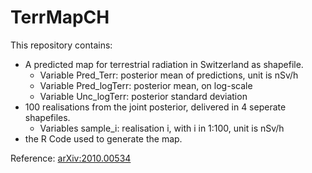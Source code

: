 # TerrMapCH

This repository contains:
 - A predicted map for terrestrial radiation in Switzerland as shapefile. 
    - Variable Pred_Terr: posterior mean of predictions, unit is nSv/h
    - Variable Pred_logTerr: posterior mean, on log-scale
    - Variable Unc_logTerr: posterior standard deviation
 - 100 realisations from the joint posterior, delivered in 4 seperate shapefiles.
    - Variables sample_i: realisation i, with i in 1:100, unit is nSv/h
 - the R Code used to generate the map.
 
Reference: [arXiv:2010.00534](https://arxiv.org/abs/2010.00534) 


